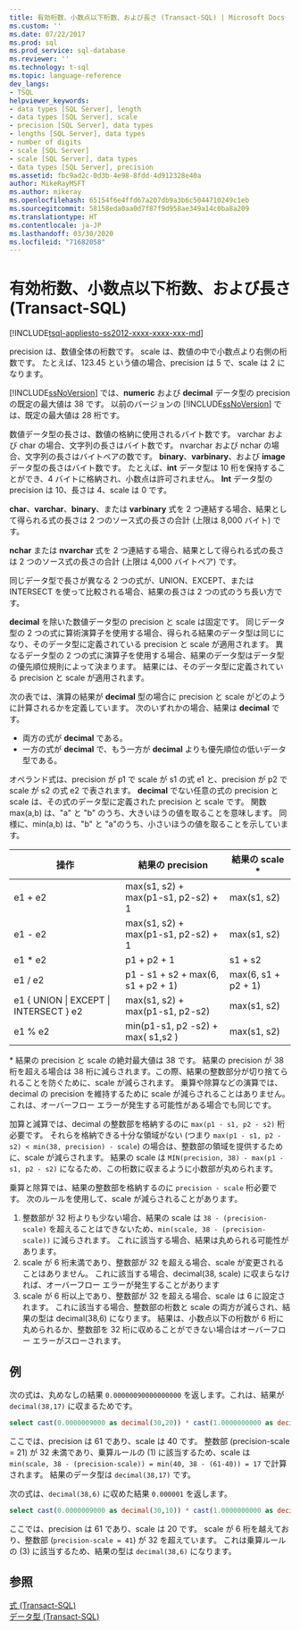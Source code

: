 ```yaml
---
title: 有効桁数、小数点以下桁数、および長さ (Transact-SQL) | Microsoft Docs
ms.custom: ''
ms.date: 07/22/2017
ms.prod: sql
ms.prod_service: sql-database
ms.reviewer: ''
ms.technology: t-sql
ms.topic: language-reference
dev_langs:
- TSQL
helpviewer_keywords:
- data types [SQL Server], length
- data types [SQL Server], scale
- precision [SQL Server], data types
- lengths [SQL Server], data types
- number of digits
- scale [SQL Server]
- scale [SQL Server], data types
- data types [SQL Server], precision
ms.assetid: fbc9ad2c-0d3b-4e98-8fdd-4d912328e40a
author: MikeRayMSFT
ms.author: mikeray
ms.openlocfilehash: 65154f6e4ffd67a207db9a3b6c5044710249c1eb
ms.sourcegitcommit: 58158eda0aa0d7f87f9d958ae349a14c0ba8a209
ms.translationtype: HT
ms.contentlocale: ja-JP
ms.lasthandoff: 03/30/2020
ms.locfileid: "71682058"
---
```

# <a name="precision-scale-and-length-transact-sql"></a>有効桁数、小数点以下桁数、および長さ (Transact-SQL)
[!INCLUDE[tsql-appliesto-ss2012-xxxx-xxxx-xxx-md](../../includes/tsql-appliesto-ss2012-xxxx-xxxx-xxx-md.md)]

precision は、数値全体の桁数です。 scale は、数値の中で小数点より右側の桁数です。 たとえば、123.45 という値の場合、precision は 5 で、scale は 2 になります。
  
[!INCLUDE[ssNoVersion](../../includes/ssnoversion-md.md)] では、**numeric** および **decimal** データ型の precision の既定の最大値は 38 です。 以前のバージョンの [!INCLUDE[ssNoVersion](../../includes/ssnoversion-md.md)] では、既定の最大値は 28 桁です。
  
数値データ型の長さは、数値の格納に使用されるバイト数です。 varchar および char の場合、文字列の長さはバイト数です。 nvarchar および nchar の場合、文字列の長さはバイトペアの数です。 **binary**、**varbinary**、および **image** データ型の長さはバイト数です。 たとえば、**int** データ型は 10 桁を保持することができ、4 バイトに格納され、小数点は許可されません。 **Int** データ型の precision は 10、長さは 4、scale は 0 です。
  
**char**、**varchar**、**binary**、または **varbinary** 式を 2 つ連結する場合、結果として得られる式の長さは 2 つのソース式の長さの合計 (上限は 8,000 バイト) です。
  
**nchar** または **nvarchar** 式を 2 つ連結する場合、結果として得られる式の長さは 2 つのソース式の長さの合計 (上限は 4,000 バイトペア) です。
  
同じデータ型で長さが異なる 2 つの式が、UNION、EXCEPT、または INTERSECT を使って比較される場合、結果の長さは 2 つの式のうち長い方です。
  
**decimal** を除いた数値データ型の precision と scale は固定です。 同じデータ型の 2 つの式に算術演算子を使用する場合、得られる結果のデータ型は同じになり、そのデータ型に定義されている precision と scale が適用されます。 異なるデータ型の 2 つの式に演算子を使用する場合、結果のデータ型はデータ型の優先順位規則によって決まります。 結果には、そのデータ型に定義されている precision と scale が適用されます。
  
次の表では、演算の結果が **decimal** 型の場合に precision と scale がどのように計算されるかを定義しています。 次のいずれかの場合、結果は **decimal** です。
-   両方の式が **decimal** である。  
-   一方の式が **decimal** で、もう一方が **decimal** よりも優先順位の低いデータ型である。  
  
オペランド式は、precision が p1 で scale が s1 の式 e1 と、precision が p2 で scale が s2 の式 e2 で表されます。 **decimal** でない任意の式の precision と scale は、その式のデータ型に定義された precision と scale です。 関数 max(a,b) は、"a" と "b" のうち、大きいほうの値を取ることを意味します。 同様に、min(a,b) は、"b" と "a"のうち、小さいほうの値を取ることを示しています。
  
|操作|結果の precision|結果の scale *|  
|---|---|---|
|e1 + e2|max(s1, s2) + max(p1-s1, p2-s2) + 1|max(s1, s2)|  
|e1 - e2|max(s1, s2) + max(p1-s1, p2-s2) + 1|max(s1, s2)|  
|e1 * e2|p1 + p2 + 1|s1 + s2|  
|e1 / e2|p1 - s1 + s2 + max(6, s1 + p2 + 1)|max(6, s1 + p2 + 1)|  
|e1 { UNION &#124; EXCEPT &#124; INTERSECT } e2|max(s1, s2) + max(p1-s1, p2-s2)|max(s1, s2)|  
|e1 % e2|min(p1-s1, p2 -s2) + max( s1,s2 )|max(s1, s2)|  
  
\* 結果の precision と scale の絶対最大値は 38 です。 結果の precision が 38 桁を超える場合は 38 桁に減らされます。この際、結果の整数部分が切り捨てられることを防ぐために、scale が減らされます。 乗算や除算などの演算では、decimal の precision を維持するために scale が減らされることはありません。これは、オーバーフロー エラーが発生する可能性がある場合でも同じです。

加算と減算では、decimal の整数部を格納するのに `max(p1 - s1, p2 - s2)` 桁必要です。 それらを格納できる十分な領域がない (つまり `max(p1 - s1, p2 - s2) < min(38, precision) - scale`) の場合は、整数部の領域を提供するために、scale が減らされます。 結果の scale は `MIN(precision, 38) - max(p1 - s1, p2 - s2)` になるため、この桁数に収まるように小数部が丸められます。

乗算と除算では、結果の整数部を格納するのに `precision - scale` 桁必要です。 次のルールを使用して、scale が減らされることがあります。
1.  整数部が 32 桁よりも少ない場合、結果の scale は `38 - (precision-scale)` を超えることはできないため、`min(scale, 38 - (precision-scale))` に減らされます。 これに該当する場合、結果は丸められる可能性があります。
1. scale が 6 桁未満であり、整数部が 32 を超える場合、scale が変更されることはありません。 これに該当する場合、decimal(38, scale) に収まらなければ、オーバーフロー エラーが発生することがあります 
1. scale が 6 桁以上であり、整数部が 32 を超える場合、scale は 6 に設定されます。 これに該当する場合、整数部の桁数と scale の両方が減らされ、結果の型は decimal(38,6) になります。 結果は、小数点以下の桁数が 6 桁に丸められるか、整数部を 32 桁に収めることができない場合はオーバーフロー エラーがスローされます。

## <a name="examples"></a>例
次の式は、丸めなしの結果 `0.00000090000000000` を返します。これは、結果が `decimal(38,17)` に収まるためです。
```sql
select cast(0.0000009000 as decimal(30,20)) * cast(1.0000000000 as decimal(30,20)) [decimal 38,17]
```
ここでは、precision は 61 であり、scale は 40 です。
整数部 (precision-scale = 21) が 32 未満であり、乗算ルールの (1) に該当するため、scale は `min(scale, 38 - (precision-scale)) = min(40, 38 - (61-40)) = 17` で計算されます。 結果のデータ型は `decimal(38,17)` です。

次の式は、`decimal(38,6)` に収めた結果 `0.000001` を返します。
```sql
select cast(0.0000009000 as decimal(30,10)) * cast(1.0000000000 as decimal(30,10)) [decimal(38, 6)]
```
ここでは、precision は 61 であり、scale は 20 です。
scale が 6 桁を越えており、整数部 (`precision-scale = 41`) が 32 を超えています。 これは乗算ルールの (3) に該当するため、結果の型は `decimal(38,6)` になります。

## <a name="see-also"></a>参照
[式 &#40;Transact-SQL&#41;](../../t-sql/language-elements/expressions-transact-sql.md)  
[データ型 &#40;Transact-SQL&#41;](../../t-sql/data-types/data-types-transact-sql.md)
  
